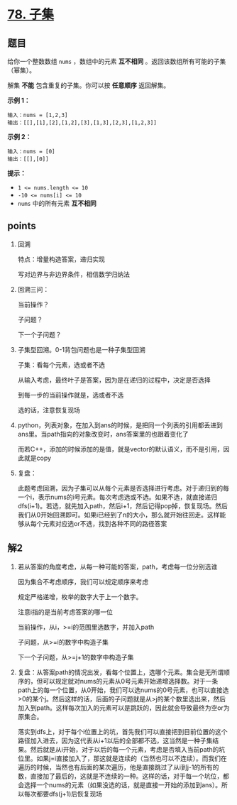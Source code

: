 # [78. 子集](https://leetcode.cn/problems/subsets/)



## 题目

给你一个整数数组 `nums` ，数组中的元素 **互不相同** 。返回该数组所有可能的子集（幂集）。

解集 **不能** 包含重复的子集。你可以按 **任意顺序** 返回解集。

 

**示例 1：**

```
输入：nums = [1,2,3]
输出：[[],[1],[2],[1,2],[3],[1,3],[2,3],[1,2,3]]
```

**示例 2：**

```
输入：nums = [0]
输出：[[],[0]]
```

 

**提示：**

- `1 <= nums.length <= 10`
- `-10 <= nums[i] <= 10`
- `nums` 中的所有元素 **互不相同**



## points

1. 回溯

   特点：增量构造答案，递归实现

   写对边界与非边界条件，相信数学归纳法

2. 回溯三问：

   当前操作？

   子问题？

   下一个子问题？

3. 子集型回溯。0-1背包问题也是一种子集型回溯

   子集：看每个元素，选或者不选

   从输入考虑，最终叶子是答案，因为是在递归的过程中，决定是否选择

   到每一步的当前操作就是，选或者不选

   选的话，注意恢复现场

4. python，列表对象，在加入到ans的时候，是把同一个列表的引用都丢进到ans里。当path指向的对象改变时，ans答案里的也跟着变化了

   而若C++，添加的时候添加的是值，就是vector的默认语义，而不是引用，因此就是copy

5. 复盘：

   此题考虑回溯，因为子集可以从每个元素是否选择进行考虑。对于递归到的每一个i，表示nums的i号元素。每次考虑选或不选。如果不选，就直接递归dfs(i+1)。若选，就先加入path，然后i+1，然后记得pop掉，恢复现场。然后我们从0开始回溯即可。如果i已经到了n的大小，那么就开始往回走。这样能够从每个元素对应选or不选，找到各种不同的路径答案



## 解2

1. 若从答案的角度考虑，从每一种可能的答案，path，考虑每一位分别选谁

   因为集合不考虑顺序，我们可以规定顺序来考虑

   规定严格递增，枚举的数字大于上一个数字。

   注意i指的是当前考虑答案的哪一位

   当前操作，从i，>=i的范围里选数字，并加入path

   子问题，从>=i的数字中构造子集

   下一个子问题，从>=j+1的数字中构造子集

2. 复盘：从答案path的情况出发，看每个位置上，选哪个元素。集合是无所谓顺序的，但可以规定就对nums的元素从0号元素开始递增选择数。对于一条path上的每一个位置，从0开始，我们可以选nums的0号元素，也可以直接选>0的某个j。然后这样的话，后面的子问题就是从>j的某个数里选出来，然后加入到path。这样每次加入的元素可以是跳跃的，因此就会导致最终为空or为原集合。

   落实到dfs上，对于每个i位置上的坑，首先我们可以直接把到目前位置的这个路径加入进去，因为这代表从i+1以后的全部都不选，这当然是一种子集结果。然后就是从i开始，对于以后的每一个元素，考虑是否填入当前path的坑位里。如果j=i直接加入了，那这就是连续的（当然也可以不连续）。而我们在遍历的时候，当然也有后面的某次遍历，他是直接跳过了从i到j-1的所有的数，直接加了最后的，这就是不连续的一种。这样的话，对于每一个坑位，都会选择一个nums的元素（如果没选的话，就是直接一开始的添加到ans）。所以每次都要dfs(j+1)后恢复现场
